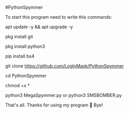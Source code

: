 #PythonSpymmer

To start this program need to write this commands:

apt update -y && apt upgrade -y

pkg install git

pkg install python3

pip install bs4

git clone https://github.com/LogInMask/PythonSpymmer

cd PythonSpymmer

chmod +x *

python3 MegaSpymmer.py or python3 SMSBOMBER.py

That's all. Thanks for using my program 🙂
Bye!


